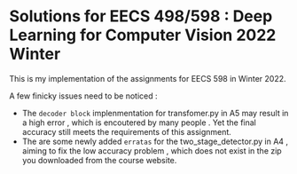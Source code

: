 # Solutions for EECS 498/598 : Deep Learning for Computer Vision 2022 Winter

This is my implementation of the assignments for EECS 598 in Winter 2022.

A few finicky issues need to be noticed :

- The `decoder block` implenmentation for transfomer.py in A5 may result in a high error , which is encoutered by many people . Yet the final accuracy still meets the requirements of this assignment.
- The are some newly added `erratas` for the two_stage_detector.py in A4 , aiming to fix the low accuracy problem , which does not exist in the zip you downloaded from the course website.
